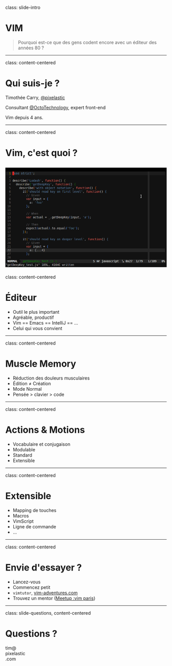 class: slide-intro
# VIM

> Pourquoi est-ce que des gens codent encore avec un éditeur des années 80 ?

---
class: content-centered
# Qui suis-je ?

Timothée Carry, [@pixelastic][1]

Consultant [@OctoTechnology][2], expert front-end

Vim depuis 4 ans.

---
class: content-centered
# Vim, c'est quoi ?

![Screencast][3]
---
class: content-centered
# Éditeur

- Outil le plus important
- Agréable, productif
- Vim == Emacs == IntelliJ ==  ...
- Celui qui vous convient

---
class: content-centered
# Muscle Memory

- Réduction des douleurs musculaires
- Édition ≠ Création
- Mode Normal
- Pensée > clavier > code

---
class: content-centered
# Actions & Motions

- Vocabulaire et conjugaison
- Modulable
- Standard
- Extensible

---
class: content-centered
# Extensible

- Mapping de touches
- Macros
- VimScript
- Ligne de commande
- ...

---
class: content-centered
# Envie d'essayer ?

- Lancez-vous
- Commencez petit
- `vimtutor`, [vim-adventures.com][4]
- Trouvez un mentor ([Meetup :vim paris](http://www.meetup.com/Vim-Paris/))

---
class: slide-questions, content-centered
# Questions ?

<div class="contact">
  <div class="part part-below part-mail" name="email">tim@<div class="part part-above part-website" name="website"><div class="part part-below part-twitter" name="twitter">pixelastic</div>.com</div></div>
</div>


[1]: https://twitter.com/pixelastic
[2]: http://www.octo.com/
[3]: ./img/screencast.gif
[4]: http://vim-adventures.com/
